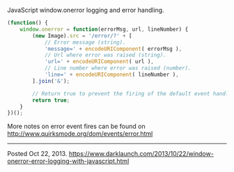 JavaScript window.onerror logging and error handling.

```javascript
(function() {
    window.onerror = function(errorMsg, url, lineNumber) {
        (new Image).src = '/error/?' + [
            // Error message (string).
            'message=' + encodeURIComponent( errorMsg ),
            // Url where error was raised (string).
            'url=' + encodeURIComponent( url ),
            // Line number where error was raised (number).
            'line=' + encodeURIComponent( lineNumber ),
        ].join('&');

        // Return true to prevent the firing of the default event handler.
        return true;
    }
})();
```

More notes on error event fires can be found on http://www.quirksmode.org/dom/events/error.html

---


Posted Oct 22, 2013.
https://www.darklaunch.com/2013/10/22/window-onerror-error-logging-with-javascript.html